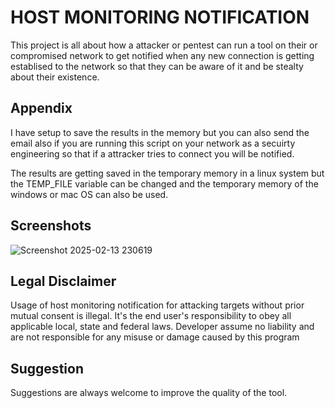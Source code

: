 
# HOST MONITORING NOTIFICATION

This project is all about how a attacker or pentest can run a tool on their or compromised network to get notified when any new connection is getting establised to the network so that they can be aware of it and be stealty about their existence.



## Appendix
I have setup to save the results in the memory but you can also send the email also if you are running this script on your network as a secuirty engineering so that if a attracker tries to connect you will be notified.



The results are getting saved in the temporary memory in a linux system but the TEMP_FILE variable can be changed and the temporary memory of the windows or mac OS can also be used.




## Screenshots
![Screenshot 2025-02-13 230619](https://github.com/user-attachments/assets/b7567616-9e0d-4ea7-baa4-88c18814f5dc)

## Legal Disclaimer

Usage of host monitoring notification for attacking targets without prior mutual consent is illegal. It's the end user's responsibility to obey all applicable local, state and federal laws. Developer assume no liability and are not responsible for any misuse or damage caused by this program

## Suggestion

Suggestions are always welcome to improve the quality of the tool.
